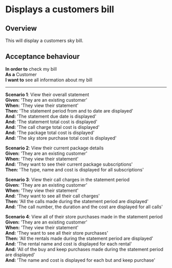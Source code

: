 # Displays a customers bill

## Overview

This will display a customers sky bill.

## Acceptance behaviour

**In order to** check my bill  
**As a** Customer  
**I want to** see all information about my bill  

---

**Scenario 1**: View their overall statement  
**Given:** 'They are an existing customer'  
**When:** 'They view their statement'  
**Then:** 'The statement period from and to date are displayed'  
**And:** 'The statement due date is displayed'  
**And:** 'The statement total cost is displayed'  
**And:** 'The call charge total cost is displayed'  
**And:** 'The package total cost is displayed'  
**And:** 'The sky store purchase total cost is displayed'  

**Scenario 2**: View their current package details  
**Given:** 'They are an existing customer'  
**When:** 'They view their statement'  
**And:** 'They want to see their current package subscriptions'  
**Then:** 'The type, name and cost is displayed for all subscriptions'  

**Scenario 3**: View their call charges in the statement period  
**Given:** 'They are an existing customer'  
**When:** 'They view their statement'  
**And:** 'They want to see all their call charges'  
**Then:** 'All the calls made during the statement period are displayed'  
**And:** 'The call number, the duration and the cost are displayed for all calls'  

**Scenario 4**: View all of their store purchases made in the statement period      
**Given:** 'They are an existing customer'  
**When:** 'They view their statement'  
**And:** 'They want to see all their store purchases'  
**Then:** 'All the rentals made during the statement period are displayed'  
**And:** 'The rental name and cost is displayed for each rental'  
**And:** 'All of the buy and keep purchases made during the statement period are displayed'  
**And:** 'The name and cost is displayed for each but and keep purchase'    
